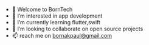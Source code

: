 - 👋 Welcome to BornTech
- 👀 I’m interested in app development
- 🌱 I’m currently learning flutter,swift
- 💞️ I’m looking to collaborate on open source projects
- 📫 reach me on bornakpaul@gmail.com

